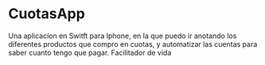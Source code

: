 # CuotasApp

Una aplicacíon en Switft para Iphone, en la que puedo ir anotando los diferentes productos que compro en cuotas, y automatizar las cuentas para saber cuanto tengo que pagar. 
Facilitador de vida
